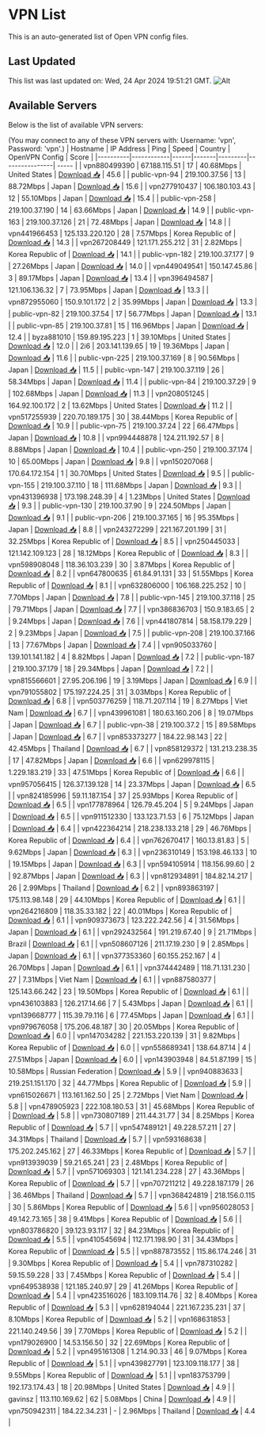 # VPN List

This is an auto-generated list of Open VPN config files.

## Last Updated

This list was last updated on: Wed, 24 Apr 2024 19:51:21 GMT.
![Alt](https://repobeats.axiom.co/api/embed/186b98318ef1479477931607c1ad7d823f12451f.svg "Repobeats analytics image")

## Available Servers

Below is the list of available VPN servers:

(You may connect to any of these VPN servers with: Username: 'vpn', Password: 'vpn'.)
| Hostname | IP Address | Ping | Speed | Country | OpenVPN Config | Score |
|----------|------------|------|-------|---------|----------------| ----- |
| vpn880499390 | 67.188.115.51 | 17 | 40.68Mbps | United States | [Download 📥](./configs/server_0_US.ovpn) | 45.6 |
| public-vpn-94 | 219.100.37.56 | 13 | 88.72Mbps | Japan | [Download 📥](./configs/server_1_JP.ovpn) | 15.6 |
| vpn277910437 | 106.180.103.43 | 12 | 55.10Mbps | Japan | [Download 📥](./configs/server_2_JP.ovpn) | 15.4 |
| public-vpn-258 | 219.100.37.190 | 14 | 63.66Mbps | Japan | [Download 📥](./configs/server_3_JP.ovpn) | 14.9 |
| public-vpn-163 | 219.100.37.126 | 21 | 72.48Mbps | Japan | [Download 📥](./configs/server_4_JP.ovpn) | 14.8 |
| vpn441966453 | 125.133.220.120 | 28 | 7.57Mbps | Korea Republic of | [Download 📥](./configs/server_5_KR.ovpn) | 14.3 |
| vpn267208449 | 121.171.255.212 | 31 | 2.82Mbps | Korea Republic of | [Download 📥](./configs/server_6_KR.ovpn) | 14.1 |
| public-vpn-182 | 219.100.37.177 | 9 | 27.26Mbps | Japan | [Download 📥](./configs/server_7_JP.ovpn) | 14.0 |
| vpn449049541 | 150.147.45.86 | 3 | 89.17Mbps | Japan | [Download 📥](./configs/server_8_JP.ovpn) | 13.4 |
| vpn396494587 | 121.106.136.32 | 7 | 73.95Mbps | Japan | [Download 📥](./configs/server_9_JP.ovpn) | 13.3 |
| vpn872955060 | 150.9.101.172 | 2 | 35.99Mbps | Japan | [Download 📥](./configs/server_10_JP.ovpn) | 13.3 |
| public-vpn-82 | 219.100.37.54 | 17 | 56.77Mbps | Japan | [Download 📥](./configs/server_11_JP.ovpn) | 13.1 |
| public-vpn-85 | 219.100.37.81 | 15 | 116.96Mbps | Japan | [Download 📥](./configs/server_12_JP.ovpn) | 12.4 |
| byza881010 | 159.89.195.223 | 1 | 39.10Mbps | United States | [Download 📥](./configs/server_13_US.ovpn) | 12.0 |
| 2i6 | 203.141.139.65 | 19 | 19.36Mbps | Japan | [Download 📥](./configs/server_14_JP.ovpn) | 11.6 |
| public-vpn-225 | 219.100.37.169 | 8 | 90.56Mbps | Japan | [Download 📥](./configs/server_15_JP.ovpn) | 11.5 |
| public-vpn-147 | 219.100.37.119 | 26 | 58.34Mbps | Japan | [Download 📥](./configs/server_16_JP.ovpn) | 11.4 |
| public-vpn-84 | 219.100.37.29 | 9 | 102.68Mbps | Japan | [Download 📥](./configs/server_17_JP.ovpn) | 11.3 |
| vpn208051245 | 164.92.100.172 | 2 | 13.62Mbps | United States | [Download 📥](./configs/server_18_US.ovpn) | 11.2 |
| vpn517255939 | 220.70.189.175 | 30 | 38.44Mbps | Korea Republic of | [Download 📥](./configs/server_19_KR.ovpn) | 10.9 |
| public-vpn-75 | 219.100.37.24 | 22 | 66.47Mbps | Japan | [Download 📥](./configs/server_20_JP.ovpn) | 10.8 |
| vpn994448878 | 124.211.192.57 | 8 | 8.88Mbps | Japan | [Download 📥](./configs/server_21_JP.ovpn) | 10.4 |
| public-vpn-250 | 219.100.37.174 | 10 | 65.00Mbps | Japan | [Download 📥](./configs/server_22_JP.ovpn) | 9.8 |
| vpn150207068 | 170.64.172.154 | 1 | 30.70Mbps | United States | [Download 📥](./configs/server_23_US.ovpn) | 9.5 |
| public-vpn-155 | 219.100.37.110 | 18 | 111.68Mbps | Japan | [Download 📥](./configs/server_24_JP.ovpn) | 9.3 |
| vpn431396938 | 173.198.248.39 | 4 | 1.23Mbps | United States | [Download 📥](./configs/server_25_US.ovpn) | 9.3 |
| public-vpn-130 | 219.100.37.90 | 9 | 224.50Mbps | Japan | [Download 📥](./configs/server_26_JP.ovpn) | 9.1 |
| public-vpn-206 | 219.100.37.165 | 16 | 95.35Mbps | Japan | [Download 📥](./configs/server_27_JP.ovpn) | 8.8 |
| vpn243272299 | 221.167.201.199 | 31 | 32.25Mbps | Korea Republic of | [Download 📥](./configs/server_28_KR.ovpn) | 8.5 |
| vpn250445033 | 121.142.109.123 | 28 | 18.12Mbps | Korea Republic of | [Download 📥](./configs/server_29_KR.ovpn) | 8.3 |
| vpn598908048 | 118.36.103.239 | 30 | 3.87Mbps | Korea Republic of | [Download 📥](./configs/server_30_KR.ovpn) | 8.2 |
| vpn647800635 | 61.84.91.131 | 33 | 51.55Mbps | Korea Republic of | [Download 📥](./configs/server_31_KR.ovpn) | 8.1 |
| vpn632806000 | 106.168.225.252 | 10 | 7.70Mbps | Japan | [Download 📥](./configs/server_32_JP.ovpn) | 7.8 |
| public-vpn-145 | 219.100.37.118 | 25 | 79.71Mbps | Japan | [Download 📥](./configs/server_33_JP.ovpn) | 7.7 |
| vpn386836703 | 150.9.183.65 | 2 | 9.24Mbps | Japan | [Download 📥](./configs/server_34_JP.ovpn) | 7.6 |
| vpn441807814 | 58.158.179.229 | 2 | 9.23Mbps | Japan | [Download 📥](./configs/server_35_JP.ovpn) | 7.5 |
| public-vpn-208 | 219.100.37.166 | 13 | 77.67Mbps | Japan | [Download 📥](./configs/server_36_JP.ovpn) | 7.4 |
| vpn905033760 | 139.101.141.182 | 4 | 8.82Mbps | Japan | [Download 📥](./configs/server_37_JP.ovpn) | 7.2 |
| public-vpn-187 | 219.100.37.179 | 18 | 29.34Mbps | Japan | [Download 📥](./configs/server_38_JP.ovpn) | 7.2 |
| vpn815566601 | 27.95.206.196 | 19 | 3.19Mbps | Japan | [Download 📥](./configs/server_39_JP.ovpn) | 6.9 |
| vpn791055802 | 175.197.224.25 | 31 | 3.03Mbps | Korea Republic of | [Download 📥](./configs/server_40_KR.ovpn) | 6.8 |
| vpn503776259 | 118.71.207.114 | 19 | 8.27Mbps | Viet Nam | [Download 📥](./configs/server_41_VN.ovpn) | 6.7 |
| vpn439961081 | 180.63.160.206 | 8 | 19.07Mbps | Japan | [Download 📥](./configs/server_42_JP.ovpn) | 6.7 |
| public-vpn-38 | 219.100.37.2 | 15 | 89.58Mbps | Japan | [Download 📥](./configs/server_43_JP.ovpn) | 6.7 |
| vpn853373277 | 184.22.98.143 | 22 | 42.45Mbps | Thailand | [Download 📥](./configs/server_44_TH.ovpn) | 6.7 |
| vpn858129372 | 131.213.238.35 | 17 | 47.82Mbps | Japan | [Download 📥](./configs/server_45_JP.ovpn) | 6.6 |
| vpn629978115 | 1.229.183.219 | 33 | 47.51Mbps | Korea Republic of | [Download 📥](./configs/server_46_KR.ovpn) | 6.6 |
| vpn957056415 | 126.37.139.128 | 14 | 23.37Mbps | Japan | [Download 📥](./configs/server_47_JP.ovpn) | 6.5 |
| vpn824185996 | 59.11.187.154 | 37 | 25.93Mbps | Korea Republic of | [Download 📥](./configs/server_48_KR.ovpn) | 6.5 |
| vpn177878964 | 126.79.45.204 | 5 | 9.24Mbps | Japan | [Download 📥](./configs/server_49_JP.ovpn) | 6.5 |
| vpn911512330 | 133.123.71.53 | 6 | 75.12Mbps | Japan | [Download 📥](./configs/server_50_JP.ovpn) | 6.4 |
| vpn422364214 | 218.238.133.218 | 29 | 46.76Mbps | Korea Republic of | [Download 📥](./configs/server_51_KR.ovpn) | 6.4 |
| vpn762670417 | 160.13.81.83 | 5 | 9.62Mbps | Japan | [Download 📥](./configs/server_52_JP.ovpn) | 6.3 |
| vpn236310149 | 153.198.46.133 | 10 | 19.15Mbps | Japan | [Download 📥](./configs/server_53_JP.ovpn) | 6.3 |
| vpn594105914 | 118.156.99.60 | 2 | 92.87Mbps | Japan | [Download 📥](./configs/server_54_JP.ovpn) | 6.3 |
| vpn812934891 | 184.82.14.217 | 26 | 2.99Mbps | Thailand | [Download 📥](./configs/server_55_TH.ovpn) | 6.2 |
| vpn893863197 | 175.113.98.148 | 29 | 44.10Mbps | Korea Republic of | [Download 📥](./configs/server_56_KR.ovpn) | 6.1 |
| vpn264216809 | 118.35.33.182 | 22 | 40.01Mbps | Korea Republic of | [Download 📥](./configs/server_57_KR.ovpn) | 6.1 |
| vpn909373673 | 123.222.242.56 | 4 | 31.56Mbps | Japan | [Download 📥](./configs/server_58_JP.ovpn) | 6.1 |
| vpn292432564 | 191.219.67.40 | 9 | 21.71Mbps | Brazil | [Download 📥](./configs/server_59_BR.ovpn) | 6.1 |
| vpn508607126 | 211.17.19.230 | 9 | 2.85Mbps | Japan | [Download 📥](./configs/server_60_JP.ovpn) | 6.1 |
| vpn377353360 | 60.155.252.167 | 4 | 26.70Mbps | Japan | [Download 📥](./configs/server_61_JP.ovpn) | 6.1 |
| vpn374442489 | 118.71.131.230 | 27 | 7.31Mbps | Viet Nam | [Download 📥](./configs/server_62_VN.ovpn) | 6.1 |
| vpn887580377 | 125.143.66.242 | 23 | 19.50Mbps | Korea Republic of | [Download 📥](./configs/server_63_KR.ovpn) | 6.1 |
| vpn436103883 | 126.217.14.66 | 7 | 5.43Mbps | Japan | [Download 📥](./configs/server_64_JP.ovpn) | 6.1 |
| vpn139668777 | 115.39.79.116 | 6 | 77.45Mbps | Japan | [Download 📥](./configs/server_65_JP.ovpn) | 6.1 |
| vpn979676058 | 175.206.48.187 | 30 | 20.05Mbps | Korea Republic of | [Download 📥](./configs/server_66_KR.ovpn) | 6.0 |
| vpn147034282 | 221.153.220.139 | 31 | 9.82Mbps | Korea Republic of | [Download 📥](./configs/server_67_KR.ovpn) | 6.0 |
| vpn558689341 | 138.64.87.14 | 4 | 27.51Mbps | Japan | [Download 📥](./configs/server_68_JP.ovpn) | 6.0 |
| vpn143903948 | 84.51.87.199 | 15 | 10.58Mbps | Russian Federation | [Download 📥](./configs/server_69_RU.ovpn) | 5.9 |
| vpn940883633 | 219.251.151.170 | 32 | 44.77Mbps | Korea Republic of | [Download 📥](./configs/server_70_KR.ovpn) | 5.9 |
| vpn615026671 | 113.161.162.50 | 25 | 2.72Mbps | Viet Nam | [Download 📥](./configs/server_71_VN.ovpn) | 5.8 |
| vpn478905923 | 222.108.180.53 | 31 | 45.68Mbps | Korea Republic of | [Download 📥](./configs/server_72_KR.ovpn) | 5.8 |
| vpn730807189 | 211.44.31.77 | 34 | 8.25Mbps | Korea Republic of | [Download 📥](./configs/server_73_KR.ovpn) | 5.7 |
| vpn547489121 | 49.228.57.211 | 27 | 34.31Mbps | Thailand | [Download 📥](./configs/server_74_TH.ovpn) | 5.7 |
| vpn593168638 | 175.202.245.162 | 27 | 46.33Mbps | Korea Republic of | [Download 📥](./configs/server_75_KR.ovpn) | 5.7 |
| vpn913939039 | 59.21.65.241 | 23 | 2.48Mbps | Korea Republic of | [Download 📥](./configs/server_76_KR.ovpn) | 5.7 |
| vpn571069303 | 121.141.234.228 | 27 | 43.36Mbps | Korea Republic of | [Download 📥](./configs/server_77_KR.ovpn) | 5.7 |
| vpn707211212 | 49.228.187.179 | 26 | 36.46Mbps | Thailand | [Download 📥](./configs/server_78_TH.ovpn) | 5.7 |
| vpn368424819 | 218.156.0.115 | 30 | 5.86Mbps | Korea Republic of | [Download 📥](./configs/server_79_KR.ovpn) | 5.6 |
| vpn956028053 | 49.142.73.165 | 38 | 9.41Mbps | Korea Republic of | [Download 📥](./configs/server_80_KR.ovpn) | 5.6 |
| vpn803786820 | 39.123.93.117 | 32 | 84.23Mbps | Korea Republic of | [Download 📥](./configs/server_81_KR.ovpn) | 5.5 |
| vpn410545694 | 112.171.198.90 | 31 | 34.43Mbps | Korea Republic of | [Download 📥](./configs/server_82_KR.ovpn) | 5.5 |
| vpn887873552 | 115.86.174.246 | 31 | 9.30Mbps | Korea Republic of | [Download 📥](./configs/server_83_KR.ovpn) | 5.4 |
| vpn787310282 | 59.15.59.228 | 33 | 7.45Mbps | Korea Republic of | [Download 📥](./configs/server_84_KR.ovpn) | 5.4 |
| vpn649538938 | 121.185.240.97 | 29 | 41.26Mbps | Korea Republic of | [Download 📥](./configs/server_85_KR.ovpn) | 5.4 |
| vpn423516026 | 183.109.114.76 | 32 | 8.40Mbps | Korea Republic of | [Download 📥](./configs/server_86_KR.ovpn) | 5.3 |
| vpn628194044 | 221.167.235.231 | 37 | 8.10Mbps | Korea Republic of | [Download 📥](./configs/server_87_KR.ovpn) | 5.2 |
| vpn168631853 | 221.140.249.56 | 39 | 7.70Mbps | Korea Republic of | [Download 📥](./configs/server_88_KR.ovpn) | 5.2 |
| vpn179026900 | 14.53.156.50 | 32 | 22.69Mbps | Korea Republic of | [Download 📥](./configs/server_89_KR.ovpn) | 5.2 |
| vpn495161308 | 1.214.90.33 | 46 | 9.07Mbps | Korea Republic of | [Download 📥](./configs/server_90_KR.ovpn) | 5.1 |
| vpn439827791 | 123.109.118.177 | 38 | 9.55Mbps | Korea Republic of | [Download 📥](./configs/server_91_KR.ovpn) | 5.1 |
| vpn183753799 | 192.173.174.43 | 18 | 20.98Mbps | United States | [Download 📥](./configs/server_92_US.ovpn) | 4.9 |
| gavinsz | 113.110.169.62 | 62 | 5.08Mbps | China | [Download 📥](./configs/server_93_CN.ovpn) | 4.9 |
| vpn750942311 | 184.22.34.231 | - | 2.96Mbps | Thailand | [Download 📥](./configs/server_94_TH.ovpn) | 4.4 |
